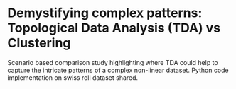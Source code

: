 # Demystifying complex patterns: Topological Data Analysis (TDA) vs Clustering
Scenario based comparison study highlighting where TDA could help to capture the intricate patterns of a complex non-linear dataset. Python code implementation on swiss roll dataset shared.

